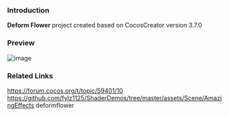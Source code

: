 ### Introduction
**Deform Flower** project created based on CocosCreator version 3.7.0

### Preview
![image](../../../gif/202207/2022070407.gif)

### Related Links
https://forum.cocos.org/t/topic/59401/10        
https://github.com/fylz1125/ShaderDemos/tree/master/assets/Scene/AmazingEffects deformflower